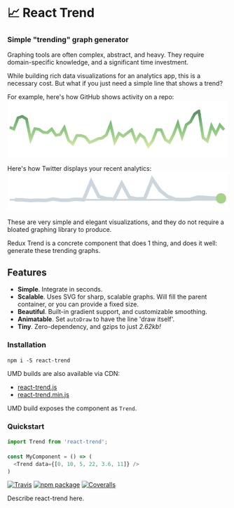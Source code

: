 # 📈 React Trend
### Simple "trending" graph generator

Graphing tools are often complex, abstract, and heavy. They require domain-specific knowledge, and a significant time investment.

While building rich data visualizations for an analytics app, this is a necessary cost. But what if you just need a simple line that shows a trend?

For example, here's how GitHub shows activity on a repo:
![GitHub Trending](misc/documentation-assets/gh-trend.png)

Here's how Twitter displays your recent analytics:
![Twitter Trending](misc/documentation-assets/tw-trend.png)

These are very simple and elegant visualizations, and they do not require a bloated graphing library to produce.

Redux Trend is a concrete component that does 1 thing, and does it well: generate these trending graphs.


## Features

- **Simple**. Integrate in seconds.
- **Scalable**. Uses SVG for sharp, scalable graphs. Will fill the parent container, or you can provide a fixed size.
- **Beautiful**. Built-in gradient support, and customizable smoothing.
- **Animatable**. Set `autoDraw` to have the line 'draw itself'.
- **Tiny**. Zero-dependency, and gzips to just _2.62kb!_


### Installation

```
npm i -S react-trend
```

UMD builds are also available via CDN:

- [react-trend.js](https://unpkg.com/react-trend/umd/react-trend.js)
- [react-trend.min.js](https://unpkg.com/react-trend/umd/react-trend.min.js)

UMD build exposes the component as `Trend`.


### Quickstart

```js
import Trend from 'react-trend';

const MyComponent = () => (
  <Trend data={[0, 10, 5, 22, 3.6, 11]} />
)
```


[![Travis][build-badge]][build]
[![npm package][npm-badge]][npm]
[![Coveralls][coveralls-badge]][coveralls]

Describe react-trend here.

[build-badge]: https://img.shields.io/travis/user/repo/master.png?style=flat-square
[build]: https://travis-ci.org/user/repo

[npm-badge]: https://img.shields.io/npm/v/npm-package.png?style=flat-square
[npm]: https://www.npmjs.org/package/npm-package

[coveralls-badge]: https://img.shields.io/coveralls/user/repo/master.png?style=flat-square
[coveralls]: https://coveralls.io/github/user/repo
